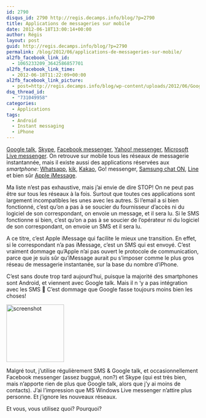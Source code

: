```yaml
---
id: 2790
disqus_id: 2790 http://regis.decamps.info/blog/?p=2790
title: Applications de messageries sur mobile
date: 2012-06-18T13:00:14+00:00
author: Régis
layout: post
guid: http://regis.decamps.info/blog/?p=2790
permalink: /blog/2012/06/applications-de-messageries-sur-mobile/
al2fb_facebook_link_id:
  - 1065233209_3642586857701
al2fb_facebook_link_time:
  - 2012-06-18T11:22:09+00:00
al2fb_facebook_link_picture:
  - post=http://regis.decamps.info/blog/wp-content/uploads/2012/06/Google-Talk-Android-150x150.jpg
dsq_thread_id:
  - "731049958"
categories:
  - Applications
tags:
  - Android
  - Instant messaging
  - iPhone
---
```

[Google talk](http://www.google.com/talk/intl/fr/), [Skype](http://www.skype.com/), [Facebook messenger](http://www.facebook.com/apps/application.php?id=256002347743983 "Application mobile de Facebook"), [Yahoo! messenger](http://mobile.yahoo.com/messenger), [Microsoft Live messenger](https://play.google.com/store/apps/details?id=miyowa.android.microsoft.wlm "Android MS Windows Live Messenger"). On retrouve sur mobile tous les réseaux de messagerie instantannée, mais il existe aussi des applications réservées aux _smartphone_: [Whatsapp](http://www.whatsapp.com/), [kik](http://kik.com/), [Kakao](http://www.kakao.com/talk), Go! messenger, [Samsung chat ON](https://web.samsungchaton.com/ "Samsung ChatON"), [Line](http://line.naver.jp/en/) et bien sûr [Apple iMessage](http://www.apple.com/fr/ipodtouch/built-in-apps/messages.html).

Ma liste n’est pas exhaustive, mais j’ai envie de dire STOP! <!--more--> On ne peut pas être sur tous les réseaux à la fois. Surtout que toutes ces applications sont largement incompatibles les unes avec les autres. Si l&#8217;email a si bien fonctionné, c’est qu’on a pas à se soucier du fournisseur d’accès ni du logiciel de son correspondant, on envoie un message, et il sera lu. Si le SMS fonctionne si bien, c’est qu’on a pas à se soucier de l’opérateur ni du logiciel de son correspondant, on envoie un SMS et il sera lu.

A ce titre, c’est Apple iMessage qui facilite le mieux une transition. En effet, si le correspondant n’a pas iMessage, c’est un SMS qui est envoyé. C’est vraiment dommage qu’Apple n’ai pas ouvert le protocole de communication, parce que je suis sûr qu’iMessage aurait pu s’imposer comme le plus gros réseau de messagerie instantanée, sur la base du nombre d’iPhone.

C’est sans doute trop tard aujourd’hui, puisque la majorité des smartphones sont Android, et viennent avec Google talk. Mais il n &lsquo;y a pas intégration avec les SMS 🙁 C’est dommage que Google fasse toujours moins bien les choses!

[<img src="http://regis.decamps.info/blog/wp-content/uploads/2012/06/Google-Talk-Android-150x150.jpg" alt="screenshot" title="Google Talk for Android" width="150" height="150" class="alignleft size-thumbnail wp-image-2792" srcset="http://regis.decamps.info/blog/wp-content/uploads/2012/06/Google-Talk-Android-150x150.jpg 150w, http://regis.decamps.info/blog/wp-content/uploads/2012/06/Google-Talk-Android-100x100.jpg 100w" sizes="(max-width: 150px) 100vw, 150px" />](http://regis.decamps.info/blog/wp-content/uploads/2012/06/Google-Talk-Android.jpg)

Malgré tout, j’utilise régulièrement SMS & Google talk, et occasionnellement Facebook messenger (assez buggué, non?) et Skype (qui est très bien, mais n’apporte rien de plus que Google talk, alors que j’y ai moins de contacts). J’ai l’impression que MS Windows Live messenger n’attire plus personne. Et j’ignore les nouveaux réseaux.

Et vous, vous utilisez quoi? Pourquoi?
